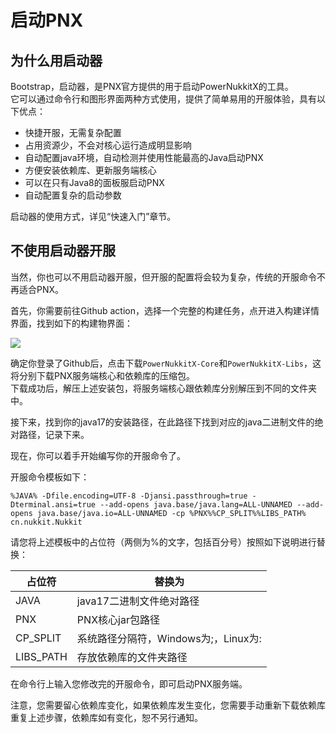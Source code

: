# 启动PNX

## 为什么用启动器  

Bootstrap，启动器，是PNX官方提供的用于启动PowerNukkitX的工具。  
它可以通过命令行和图形界面两种方式使用，提供了简单易用的开服体验，具有以下优点：  

- 快捷开服，无需复杂配置
- 占用资源少，不会对核心运行造成明显影响
- 自动配置java环境，自动检测并使用性能最高的Java启动PNX
- 方便安装依赖库、更新服务端核心
- 可以在只有Java8的面板服启动PNX
- 自动配置复杂的启动参数

启动器的使用方式，详见“快速入门”章节。  

## 不使用启动器开服  

当然，你也可以不用启动器开服，但开服的配置将会较为复杂，传统的开服命令不再适合PNX。  

首先，你需要前往Github action，选择一个完整的构建任务，点开进入构建详情界面，找到如下的构建物界面：  

![](%relativePrefix%image/zh-cn/start-pnx/1.png)  

确定你登录了Github后，点击下载`PowerNukkitX-Core`和`PowerNukkitX-Libs`，这将分别下载PNX服务端核心和依赖库的压缩包。  
下载成功后，解压上述安装包，将服务端核心跟依赖库分别解压到不同的文件夹中。  

接下来，找到你的java17的安装路径，在此路径下找到对应的java二进制文件的绝对路径，记录下来。  

现在，你可以着手开始编写你的开服命令了。  

开服命令模板如下：  
```shell
%JAVA% -Dfile.encoding=UTF-8 -Djansi.passthrough=true -Dterminal.ansi=true --add-opens java.base/java.lang=ALL-UNNAMED --add-opens java.base/java.io=ALL-UNNAMED -cp %PNX%%CP_SPLIT%%LIBS_PATH% cn.nukkit.Nukkit
```

请您将上述模板中的占位符（两侧为%的文字，包括百分号）按照如下说明进行替换：  

|占位符|替换为|
|--|--|
|JAVA|java17二进制文件绝对路径|
|PNX|PNX核心jar包路径|
|CP_SPLIT|系统路径分隔符，Windows为;，Linux为:|
|LIBS_PATH|存放依赖库的文件夹路径|

在命令行上输入您修改完的开服命令，即可启动PNX服务端。  

注意，您需要留心依赖库变化，如果依赖库发生变化，您需要手动重新下载依赖库重复上述步骤，依赖库如有变化，恕不另行通知。  

